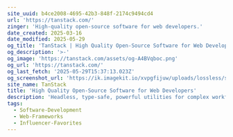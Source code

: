 ```yaml
---
site_uuid: b4ce2008-4695-42b3-848f-2174c9494cd4
url: 'https://tanstack.com/'
zinger: 'High-quality open-source software for web developers.'
date_created: 2025-03-16
date_modified: 2025-05-29
og_title: 'TanStack | High Quality Open-Source Software for Web Developers'
og_description: '>-'
og_image: 'https://tanstack.com/assets/og-A4BVqboc.png'
og_url: 'https://tanstack.com/'
og_last_fetch: '2025-05-29T15:37:13.023Z'
og_screenshot_url: 'https://ik.imagekit.io/xvpgfijuw/uploads/lossless/screenshots/20250529_Tanstack_og_screenshot.jpeg'
site_name: TanStack
title: 'High Quality Open-Source Software for Web Developers'
description: 'Headless, type-safe, powerful utilities for complex workflows like Data Management, Data Visualization, Charts, Tables, and UI Components.'
tags:
  - Software-Development
  - Web-Frameworks
  - Influencer-Favorites
---
```


